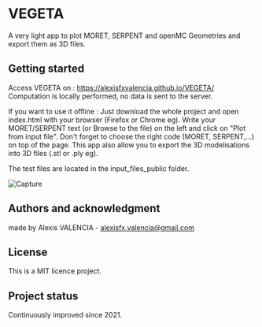 # VEGETA

A very light app to plot MORET, SERPENT and openMC Geometries and export them as 3D files.


## Getting started

Access VEGETA on : https://alexisfxvalencia.github.io/VEGETA/
Computation is locally performed, no data is sent to the server.

If you want to use it offline :
Just download the whole project and open index.html with your browser (Firefox or Chrome eg).
Write your MORET/SERPENT text (or Browse to the file) on the left and click on "Plot from input file". 
Don't forget to choose the right code (MORET, SERPENT,...) on top of the page. 
This app also allow you to export the 3D modelisations into 3D files (.stl or .ply eg).

The test files are located in the input_files_public folder.

![Capture](https://user-images.githubusercontent.com/84465552/176698642-a51f6735-899f-4574-bf13-03142fb5000b.PNG)


## Authors and acknowledgment
made by Alexis VALENCIA - alexisfx.valencia@gmail.com

## License
This is a MIT licence project.


## Project status
Continuously improved since 2021.
